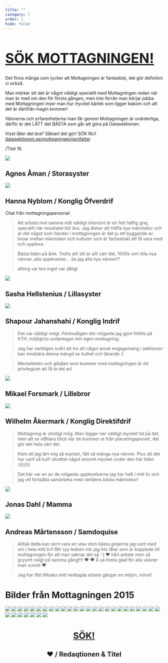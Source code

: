 ```yaml
---
title: ""
category: 7
order: 1
hide: false
---
```


<style>
  img {
    max-height: none;
  }
  q {
    font-style: italic;
  }
</style>

<h1 style="font-size: 4.5vw;">
  <a href="http://datasektionen.se/mottagningen/janifattar">SÖK MOTTAGNINGEN!</a>
</h1>
Det finns många som tycker att Mottagningen är fantastisk, det gör definitivt vi också.

Man märker att det är något väldigt speciellt med Mottagningen redan när man är med om den för första gången, men inte förrän man börjar jobba med Mottagningen inser man hur mycket kärlek som ligger bakom och att det är därifrån magin kommer!

Vännerna och erfarenheterna man får genom Mottagningen är ovärderliga, därför är det LÄTT det BÄSTA som går att göra på Datasektionen.

Visst låter det bra? Såklart det gör! SÖK NU!
<a href="http://datasektionen.se/mottagningen/janifattar">datasektionen.se/mottagningen/janifattar</a>

/Titel 16

<article>
  <p>
   <img src="http://i.imgur.com/uLDJqUr.jpg">
 </p>
 <h2>Agnes Åman / Storasyster</h2>
 <p>
   <img src="http://i.imgur.com/tajX6wA.jpg">
 </p>
 <h2>Hanna Nyblom / Konglig Öfverdrif</h2>
</article>

<article>
  <p>Citat från mottagningspersonal:</p>
 <blockquote><p>Att arbeta mot samma mål väldigt intensivt är en fett häftig grej, speciellt när resultatet blir bra. Jag älskar att träffa nya människor och är det något som händer i mottagningen är det ju ett byggande av broar mellan människor och kulturer som är fantastiskt att få vara med och uppleva.</p></blockquote>

  <blockquote><p>Bästa tiden på året. Trotts allt slit är allt värt det, 1000x om! Alla nya vänner, alla upplevelser... Sa jag alla nya vänner!?</p></blockquote>

  <blockquote><p>allting var bra inget var dåligt</p></blockquote>
</article>

<article>
  <p>
    <img src="http://i.imgur.com/wnjQPzj.jpg">
  </p>
  <h2>Sasha Hellstenius / Lillasyster</h2>
  <p>
    <img src="http://i.imgur.com/hIofx66.jpg">
  </p>
  <h2>Shapour Jahanshahi / Konglig Indrif</h2>
</article>

<article>
  <blockquote><p>Det var väldigt roligt. Förmodligen det roligaste jag gjort hittills på KTH, möjligtvis undantaget min egen mottagning.</p></blockquote>

  <blockquote><p>Jag har verkligen svårt att tro att något annat engagemang i sektionen kan innebära denna mängd av kulhet och lärande :)</p></blockquote>

  <blockquote><p>Mentaliteten och glädjen som kommer med mottagningen är ett privilegium att få ta del av!</p></blockquote>
</article>

<article>
  <p>
    <img src="http://i.imgur.com/stPMYRY.jpg">
  </p>
  <h2>Mikael Forsmark / Lillebror</h2>
  <p>
    <img src="http://i.imgur.com/J680N7R.jpg">
  </p>
  <h2>Wilhelm Åkermark / Konglig Direktifdrif</h2>
</article>

<article>
  <blockquote><p>Mottagning är otroligt rolig. Man lägger ner väldigt mycket tid på det, men att se nØllans blick när de kommer ut från placeringsprovet, det gör det hela värt det.</p></blockquote>

  <blockquote><p>Känt att jag lärt mig så mycket, fått så många nya vänner. Plus att det har varit så kul!! skrattat något enormt mycket under den här tiden :)))))))</p></blockquote>

  <blockquote><p>Det här var en av de roligaste upplevelserna jag har haft i mitt liv och jag vill fortsätta samarbeta med världens bästa människor!</p></blockquote>
</article>

<article>
  <p>
    <img src="http://i.imgur.com/ZFRwETw.jpg">
  </p>
  <h2>Jonas Dahl / Mamma</h2>
  <p>
    <img src="http://i.imgur.com/FThczN0.jpg">
  </p>
  <h2>Andreas Mårtensson / Samdoquise</h2>
</article>

<article>
  <blockquote><p>Alltså detta kan serri vara en utav dom bästa grejerna jag varit med om i hela mitt liv!! Blir typ ledsen när jag hör låtar som är kopplade till mottagningen för att man saknar det så :'( &hearts; hårt arbete men så gryymt roligt på samma gång!!!! &hearts; &hearts; Å så himla glad för alla vänner man vunnit &hearts; </p></blockquote>

  <blockquote><p>Jag har fått tillbaka mitt nedlagda arbete gånger en miljon, minst!</p></blockquote>
</article>

<h1>Bilder från Mottagningen 2015</h1>
<p>
  <img src="http://i.imgur.com/NXPFA3K.jpg">
  <img src="http://i.imgur.com/3UQLM9O.jpg">
  <img src="http://i.imgur.com/adSN9rC.jpg">
  <img src="http://i.imgur.com/ercmW7J.jpg">
  <img src="http://i.imgur.com/apqzTZw.jpg">
  <img src="http://i.imgur.com/wAh55aI.jpg">
  <img src="http://i.imgur.com/LcsocUx.jpg">
  <img src="http://i.imgur.com/r2iNSSd.jpg">
  <img src="http://i.imgur.com/Rm1L2cS.jpg">
  <img src="http://i.imgur.com/tfLnTkj.jpg">
  <img src="http://i.imgur.com/ZQG9xTa.jpg">
  <img src="http://i.imgur.com/KpvriRF.jpg">
  <img src="http://i.imgur.com/IYoTzTx.jpg">
  <img src="http://i.imgur.com/4dlUlna.jpg">
  <img src="http://i.imgur.com/uVUDq4c.jpg">
  <img src="http://i.imgur.com/k3Wn6ru.jpg">
  <img src="http://i.imgur.com/5ZVQcWK.jpg">
  <img src="http://i.imgur.com/RJPF87S.jpg">
  <img src="http://i.imgur.com/RbO0Ajh.jpg">
  <img src="http://i.imgur.com/40U2gBJ.jpg">
  <img src="http://i.imgur.com/ZBei6kD.jpg">
  <img src="http://i.imgur.com/Wu3ezFy.jpg">
  <img src="http://i.imgur.com/Ny2yUAm.jpg">
  <img src="http://i.imgur.com/5IdCQ1k.jpg">
  <img src="http://i.imgur.com/Oi39Z5S.jpg">
  <img src="http://i.imgur.com/7MlVqY6.jpg">
  <img src="http://i.imgur.com/GphwMYq.jpg">
  <img src="http://i.imgur.com/VztBuCg.jpg">
  <img src="http://i.imgur.com/2aA9r0o.jpg">
  <img src="http://i.imgur.com/IgctacB.jpg">
  <img src="http://i.imgur.com/WUaiiKo.jpg">
  <img src="http://i.imgur.com/h6AMfL7.jpg">
</p>

<header>
  <h1>
    <a href="http://datasektionen.se/mottagningen/janifattar">SÖK!</a>
  </h1>
  <h2>
    <span class="heart">&hearts;</span> / Redaqtionen &amp; Titel
  </h2>
</header>
